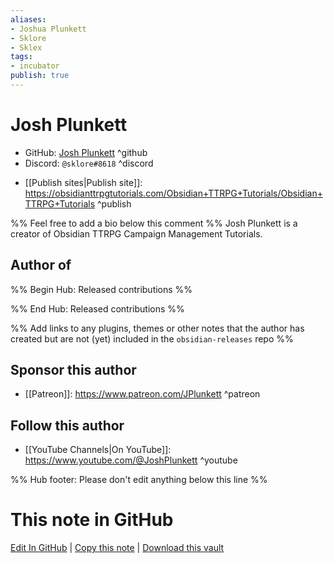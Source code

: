 ```yaml
---
aliases:
- Joshua Plunkett
- Sklore
- Sklex
tags:
- incubator
publish: true
---
```


# Josh Plunkett

- GitHub: [Josh Plunkett](https://github.com/ObsidianTTRPGProject) ^github
- Discord: `@sklore#8618` ^discord
<!-- - Website: <https://> ^website-->
- [[Publish sites|Publish site]]: <https://obsidianttrpgtutorials.com/Obsidian+TTRPG+Tutorials/Obsidian+TTRPG+Tutorials> ^publish

%% Feel free to add a bio below this comment %%
Josh Plunkett is a creator of Obsidian TTRPG Campaign Management Tutorials.

## Author of

%% Begin Hub: Released contributions %%

<!--
### Plugins
-->

<!--
### Themes
-->

%% End Hub: Released contributions %%

%% Add links to any plugins, themes or other notes that the author has created but are not (yet) included in the `obsidian-releases` repo %%

<!--
### Unlisted plugins
-->

<!--
### Others
-->

## Sponsor this author

<!-- - [[GitHub sponsors]]: [Sponsor @Josh Plunkett on GitHub Sponsors](https://github.com/sponsors/Josh Plunkett) ^github-sponsor-->
<!-- - [[Buy me a coffee]]: <https://> ^buy-me-a-coffee-->
<!-- - [[PayPal]]: <https://> ^paypal-->
- [[Patreon]]: <https://www.patreon.com/JPlunkett> ^patreon


## Follow this author

- [[YouTube Channels|On YouTube]]: <https://www.youtube.com/@JoshPlunkett> ^youtube
<!-- - Twitter: <https://> ^twitter-->
<!-- - ... -->

%% Hub footer: Please don't edit anything below this line %%

# This note in GitHub

<span class="git-footer">[Edit In GitHub](https://github.dev/obsidian-community/obsidian-hub/blob/main/01%20-%20Community/People/Josh%20Plunkett.md "git-hub-edit-note") | [Copy this note](https://raw.githubusercontent.com/obsidian-community/obsidian-hub/main/01%20-%20Community/People/Josh%20Plunkett.md "git-hub-copy-note") | [Download this vault](https://github.com/obsidian-community/obsidian-hub/archive/refs/heads/main.zip "git-hub-download-vault") </span>
